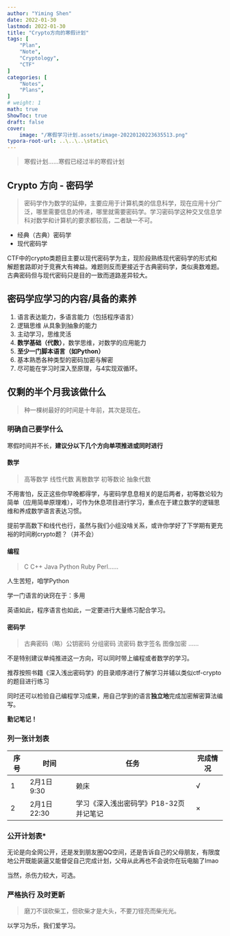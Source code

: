 ```yaml
---
author: "Yiming Shen"
date: 2022-01-30
lastmod: 2022-01-30
title: "Crypto方向的寒假计划"
tags: [
    "Plan",
    "Note",
    "Cryptology",
    "CTF"
]
categories: [
    "Notes",
    "Plans", 
]
# weight: 1
math: true
ShowToc: true
draft: false
cover:
    image: "/寒假学习计划.assets/image-20220120223635513.png"
typora-root-url: ..\..\..\static\
---
```


> 寒假计划……寒假已经过半的寒假计划

## Crypto 方向 - 密码学

> 密码学作为数学的延伸，主要应用于计算机类的信息科学，现在应用十分广泛，哪里需要信息的传递，哪里就需要密码学。学习密码学这种交叉信息学科对数学和计算机的要求都较高，二者缺一不可。

- 经典（古典）密码学
- 现代密码学

CTF中的crypto类题目主要以现代密码学为主，现阶段熟练现代密码学的形式和解题套路即对于竞赛大有裨益。难题则反而更接近于古典密码学，类似奥数难题。古典密码但与现代密码只是目的一致而道路差异较大。

## 密码学应学习的内容/具备的素养

1. 语言表达能力，多语言能力（包括程序语言）
2. 逻辑思维 从具象到抽象的能力
3. 主动学习，思维灵活
3. **数学基础（代数）**，数学思维，对数学的应用能力
4. **至少一门脚本语言（如Python）**
4. 基本熟悉各种类型的密码加密与解密
4. 尽可能在学习时深入至原理，与4实现双循环。



## 仅剩的半个月我该做什么

> 种一棵树最好的时间是十年前，其次是现在。 

### 明确自己要学什么

寒假时间并不长，**建议分以下几个方向单项推进或同时进行**

#### 数学

> 高等数学 线性代数 离散数学 初等数论 抽象代数

不用害怕，反正这些你早晚都得学，与密码学息息相关的是后两者，初等数论较为简单（应用简单原理难），可作为休息项目进行学习，重点在于建立数学的逻辑思维和养成数学语言表达习惯。

提前学高数下和线代也行，虽然与我们小组没啥关系，或许你学好了下学期有更充裕的时间刷crypto题？（并不会）

#### 编程

> C C++ Java Python Ruby Perl……

人生苦短，咱学Python

学一门语言的诀窍在于：多用

英语如此，程序语言也如此，一定要进行大量练习配合学习。

#### 密码学

> 古典密码（略）公钥密码 分组密码 流密码 数字签名 图像加密 ……

不是特别建议单纯推进这一方向，可以同时带上编程或者数学的学习。

推荐按照书籍《深入浅出密码学》的目录顺序进行了解学习并辅以类似ctf-crypto的题目进行练习

同时还可以检验自己编程学习成果，用自己学到的语言**独立地**完成加密解密算法编写。

**勤记笔记！**


### 列一张计划表

| 序号 | 时间         | 任务                                   | 完成情况 |
| ---- | ------------ | -------------------------------------- | -------- |
| 1    | 2月1日 9:30  | 赖床                                   | √        |
| 2    | 2月1日 22:30 | 学习《深入浅出密码学》P18-32页并记笔记 | ×        |

### 公开计划表*

无论是向全网公开，还是发到朋友圈QQ空间，还是告诉自己的父母朋友，有限度地公开既能装逼又能督促自己完成计划，父母从此再也不会说你在玩电脑了lmao

当然，杀伤力较大，可选。

### 严格执行 及时更新

> 磨刀不误砍柴工，但砍柴才是大头，不要刀锃亮而柴光光。

以学习为乐，我们爱学习。
